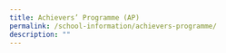 ```yaml
---
title: Achievers’ Programme (AP)
permalink: /school-information/achievers-programme/
description: ""
---
```


